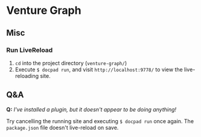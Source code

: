 # Venture Graph

## Misc

### Run LiveReload
1. `cd` into the project directory (`venture-graph/`)
2. Execute `$ docpad run`, and visit `http://localhost:9778/` to view the live-reloading site.

## Q&A

**Q:** *I've installed a plugin, but it doesn't appear to be doing anything!*

Try cancelling the running site and executing `$ docpad run` once again. The `package.json` file doesn't live-reload on save. 